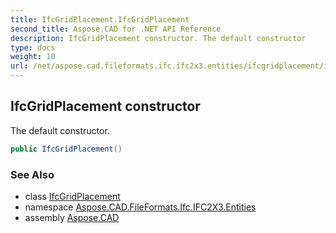 ```yaml
---
title: IfcGridPlacement.IfcGridPlacement
second_title: Aspose.CAD for .NET API Reference
description: IfcGridPlacement constructor. The default constructor
type: docs
weight: 10
url: /net/aspose.cad.fileformats.ifc.ifc2x3.entities/ifcgridplacement/ifcgridplacement/
---
```

## IfcGridPlacement constructor

The default constructor.

```csharp
public IfcGridPlacement()
```

### See Also

* class [IfcGridPlacement](../)
* namespace [Aspose.CAD.FileFormats.Ifc.IFC2X3.Entities](../../ifcgridplacement/)
* assembly [Aspose.CAD](../../../)


